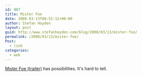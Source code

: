 ```yaml
---
id: 807
title: Mister Foe
date: 2008-03-13T08:51:12+00:00
author: Stefan Hayden
layout: post
guid: http://www.stefanhayden.com/blog/2008/03/13/mister-foe/
permalink: /2008/03/13/mister-foe/
Post:
  - link
categories:
  - web
---
```

<a href="http://www.apple.com/trailers/magnolia/misterfoe/trailer/">Mister Foe (trailer)</a> has possibilities. It's hard to tell.